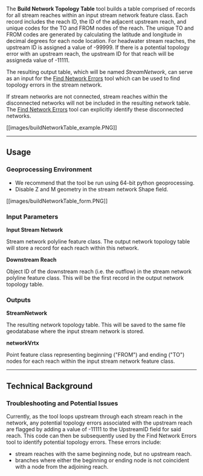 The **Build Network Topology Table** tool builds a table comprised of records for all stream reaches within an input stream network feature class. Each record includes the reach ID, the ID of the adjacent upstream reach, and unique codes for the TO and FROM nodes of the reach. The unique TO and FROM codes are generated by calculating the latitude and longitude in decimal degrees for each node location. For headwater stream reaches, the upstream ID is assigned a value of -99999. If there is a potential
topology error with an upstream reach, the upstream ID for that reach will be assigneda value of -11111.

The resulting output table, which will be named *StreamNetwork*, can serve as an input for the [Find Network Errors](https://github.com/SouthForkResearch/gnat/wiki/Find-Network-Errors) tool which can be used to find topology errors in the stream network. 

If stream networks are not connected, stream reaches within the disconnected networks will not be included in the resulting network table. The [Find Network Errors](https://github.com/SouthForkResearch/gnat/wiki/Find-Network-Errors) tool can explicitly identify these disconnected networks.

[[images/buildNetworkTable_example.PNG]]

_______________________________________________________________
## Usage

### Geoprocessing Environment
* We recommend that the tool be run using 64-bit python geoprocessing.
* Disable Z and M geometry in the stream network Shape field.

[[images/buildNetworkTable_form.PNG]]

### Input Parameters
**Input Stream Network**

Stream network polyline feature class. The output network topology table will store a record for each reach within this network.  

**Downstream Reach**

Object ID of the downstream reach (i.e. the outflow) in the stream network polyline feature class. This will be the first record in the output network topology table.

### Outputs
**StreamNetwork**

The resulting network topology table.  This will be saved to the same file geodatabase where the input stream network is stored.

**networkVrtx**

Point feature class representing beginning ("FROM") and ending ("TO") nodes for each reach within the input stream network feature class.

_______________________________________________________________
## Technical Background
### Troubleshooting and Potential Issues
Currently, as the tool loops upstream through each stream reach in the network, any potential topology errors associated with the upstream reach are flagged by adding a value of -11111 to the UpstreamID field for said reach. This code can then be subsequently used by the Find Network Errors tool to identify potential topology errors. These errors include:

* stream reaches with the same beginning node, but no upstream reach.
* branches where either the beginning or ending node is not coincident with a node from the adjoining reach.